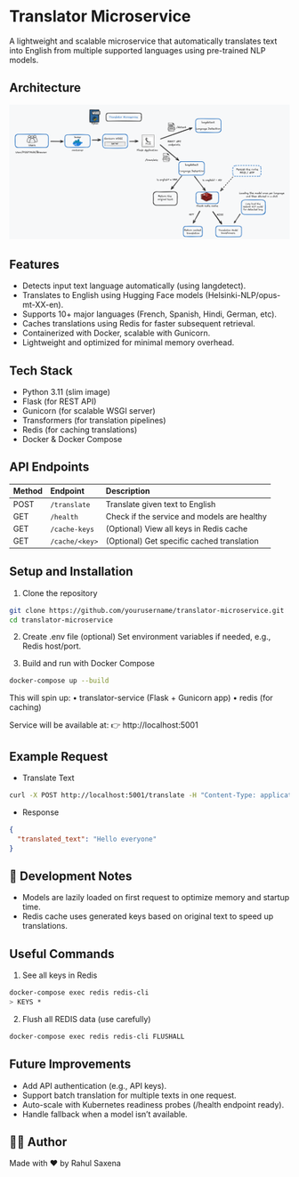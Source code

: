 # Translator Microservice

A lightweight and scalable microservice that automatically translates text into English from multiple supported languages using pre-trained NLP models.

## Architecture
![Architecture Diagram](docs/architecture.png)

## Features
- Detects input text language automatically (using langdetect).
- Translates to English using Hugging Face models (Helsinki-NLP/opus-mt-XX-en).
- Supports 10+ major languages (French, Spanish, Hindi, German, etc).
- Caches translations using Redis for faster subsequent retrieval.
- Containerized with Docker, scalable with Gunicorn.
- Lightweight and optimized for minimal memory overhead.


 ## Tech Stack
 - Python 3.11 (slim image)
 - Flask (for REST API)
 - Gunicorn (for scalable WSGI server)
 - Transformers (for translation pipelines)
 - Redis (for caching translations)
 - Docker & Docker Compose


## API Endpoints

| Method | Endpoint       | Description                                |
|:-------|:---------------|:-------------------------------------------|
| POST   | `/translate`    | Translate given text to English            |
| GET    | `/health`       | Check if the service and models are healthy|
| GET    | `/cache-keys`   | (Optional) View all keys in Redis cache    |
| GET    | `/cache/<key>`  | (Optional) Get specific cached translation |

## Setup and Installation
1. Clone the repository
```bash
git clone https://github.com/yourusername/translator-microservice.git
cd translator-microservice
```
2. Create .env file (optional)
Set environment variables if needed, e.g., Redis host/port.

3. Build and run with Docker Compose
```bash
docker-compose up --build
```
This will spin up:
	•	translator-service (Flask + Gunicorn app)
	•	redis (for caching)

Service will be available at:
👉 http://localhost:5001


## Example Request
- Translate Text
```bash
curl -X POST http://localhost:5001/translate -H "Content-Type: application/json" -d '{"text": "Bonjour tout le monde"}'
```
- Response
```json
{
  "translated_text": "Hello everyone"
}
```

## 🧠 Development Notes
- Models are lazily loaded on first request to optimize memory and startup time.
- Redis cache uses generated keys based on original text to speed up translations.

## Useful Commands
1. See all keys in Redis
```bash
docker-compose exec redis redis-cli
> KEYS *
```

2. Flush all REDIS data (use carefully)

```bash
docker-compose exec redis redis-cli FLUSHALL
```


## Future Improvements
- Add API authentication (e.g., API keys).
- Support batch translation for multiple texts in one request.
- Auto-scale with Kubernetes readiness probes (/health endpoint ready).
- Handle fallback when a model isn’t available.



## 👨‍💻 Author
Made with ❤️ by Rahul Saxena
